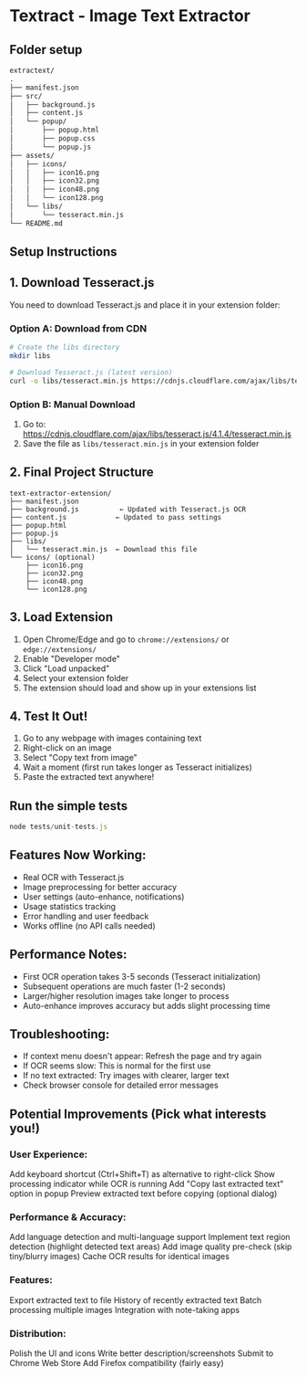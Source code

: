 # Textract - Image Text Extractor

## Folder setup
```md
extractext/
.
├── manifest.json
├── src/
│   ├── background.js
│   ├── content.js
│   └── popup/
│       ├── popup.html
│       ├── popup.css
│       └── popup.js
├── assets/
│   ├── icons/
│   │   ├── icon16.png
│   │   ├── icon32.png
│   │   ├── icon48.png
│   │   └── icon128.png
│   └── libs/
│       └── tesseract.min.js
└── README.md
```

##  Setup Instructions

## 1. Download Tesseract.js

You need to download Tesseract.js and place it in your extension folder:

### Option A: Download from CDN
```bash
# Create the libs directory
mkdir libs

# Download Tesseract.js (latest version)
curl -o libs/tesseract.min.js https://cdnjs.cloudflare.com/ajax/libs/tesseract.js/4.1.4/tesseract.min.js
```

### Option B: Manual Download
1. Go to: https://cdnjs.cloudflare.com/ajax/libs/tesseract.js/4.1.4/tesseract.min.js
2. Save the file as `libs/tesseract.min.js` in your extension folder

## 2. Final Project Structure
```
text-extractor-extension/
├── manifest.json
├── background.js          ← Updated with Tesseract.js OCR
├── content.js            ← Updated to pass settings
├── popup.html
├── popup.js
├── libs/
│   └── tesseract.min.js  ← Download this file
└── icons/ (optional)
    ├── icon16.png
    ├── icon32.png
    ├── icon48.png
    └── icon128.png
```

## 3. Load Extension
1. Open Chrome/Edge and go to `chrome://extensions/` or `edge://extensions/`
2. Enable "Developer mode"
3. Click "Load unpacked"
4. Select your extension folder
5. The extension should load and show up in your extensions list

## 4. Test It Out!
1. Go to any webpage with images containing text
2. Right-click on an image
3. Select "Copy text from image"
4. Wait a moment (first run takes longer as Tesseract initializes)
5. Paste the extracted text anywhere!

## Run the simple tests
```js
node tests/unit-tests.js
```

## Features Now Working:
- Real OCR with Tesseract.js
- Image preprocessing for better accuracy
- User settings (auto-enhance, notifications)
- Usage statistics tracking
- Error handling and user feedback
- Works offline (no API calls needed)

## Performance Notes:
- First OCR operation takes 3-5 seconds (Tesseract initialization)
- Subsequent operations are much faster (1-2 seconds)
- Larger/higher resolution images take longer to process
- Auto-enhance improves accuracy but adds slight processing time

## Troubleshooting:
- If context menu doesn't appear: Refresh the page and try again
- If OCR seems slow: This is normal for the first use
- If no text extracted: Try images with clearer, larger text
- Check browser console for detailed error messages

## Potential Improvements (Pick what interests you!)
### User Experience:

Add keyboard shortcut (Ctrl+Shift+T) as alternative to right-click
Show processing indicator while OCR is running
Add "Copy last extracted text" option in popup
Preview extracted text before copying (optional dialog)

### Performance & Accuracy:

Add language detection and multi-language support
Implement text region detection (highlight detected text areas)
Add image quality pre-check (skip tiny/blurry images)
Cache OCR results for identical images

### Features:

Export extracted text to file
History of recently extracted text
Batch processing multiple images
Integration with note-taking apps

### Distribution:

Polish the UI and icons
Write better description/screenshots
Submit to Chrome Web Store
Add Firefox compatibility (fairly easy)
